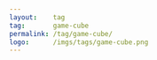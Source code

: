 ```yaml
---
layout:    tag
tag:       game-cube
permalink: /tag/game-cube/
logo:      /imgs/tags/game-cube.png
---
```

